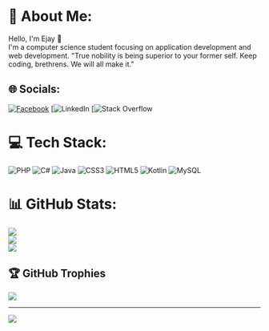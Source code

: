 # 💫 About Me:
Hello, I'm Ejay 👋<br>I'm a computer science student focusing on application development and web development.
 "True nobility is being superior to your former self. Keep coding, brethrens. We will all make it."

## 🌐 Socials:
[![Facebook](https://img.shields.io/badge/Facebook-%231877F2.svg?logo=Facebook&logoColor=white)](https://www.facebook.com/EjayBuscato) [![LinkedIn]([https://www.linkedin.com/in/eduardo-ii-buscato-6729772b5/](https://www.linkedin.com/in/eduardo-ii-buscato-6729772b5/)](https://img.shields.io/badge/LinkedIn-%230077B5.svg?logo=linkedin&logoColor=white)]) [![Stack Overflow](https://img.shields.io/badge/-Stackoverflow-FE7A16?logo=stack-overflow&logoColor=white) 

# 💻 Tech Stack:
![PHP](https://img.shields.io/badge/php-%23777BB4.svg?style=for-the-badge&logo=php&logoColor=white) ![C#](https://img.shields.io/badge/c%23-%23239120.svg?style=for-the-badge&logo=csharp&logoColor=white) ![Java](https://img.shields.io/badge/java-%23ED8B00.svg?style=for-the-badge&logo=openjdk&logoColor=white) ![CSS3](https://img.shields.io/badge/css3-%231572B6.svg?style=for-the-badge&logo=css3&logoColor=white) ![HTML5](https://img.shields.io/badge/html5-%23E34F26.svg?style=for-the-badge&logo=html5&logoColor=white) ![Kotlin](https://img.shields.io/badge/kotlin-%237F52FF.svg?style=for-the-badge&logo=kotlin&logoColor=white) ![MySQL](https://img.shields.io/badge/mysql-4479A1.svg?style=for-the-badge&logo=mysql&logoColor=white)
# 📊 GitHub Stats:
![](https://github-readme-stats.vercel.app/api?username=Raizo-03&theme=shadow_blue&hide_border=false&include_all_commits=false&count_private=false)<br/>
![](https://github-readme-streak-stats.herokuapp.com/?user=Raizo-03&theme=shadow_blue&hide_border=false)<br/>
![](https://github-readme-stats.vercel.app/api/top-langs/?username=Raizo-03&theme=shadow_blue&hide_border=false&include_all_commits=false&count_private=false&layout=compact)

## 🏆 GitHub Trophies
![](https://github-profile-trophy.vercel.app/?username=Raizo-03&theme=radical&no-frame=false&no-bg=true&margin-w=4)


---
[![](https://visitcount.itsvg.in/api?id=Raizo-03&icon=0&color=1)](https://visitcount.itsvg.in)

